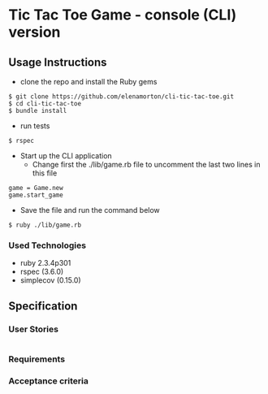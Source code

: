 # Tic Tac Toe Game - console (CLI) version


## Usage Instructions
* clone the repo and install the Ruby gems
```shell
$ git clone https://github.com/elenamorton/cli-tic-tac-toe.git
$ cd cli-tic-tac-toe
$ bundle install
```
* run tests
```shell
$ rspec
```
- Start up the CLI application
  - Change first the ./lib/game.rb file to uncomment the last two lines in this file
```shell
game = Game.new
game.start_game
```
  - Save the file and run the command below
```shell
$ ruby ./lib/game.rb
```
### Used Technologies
* ruby 2.3.4p301
* rspec (3.6.0)
* simplecov (0.15.0)

## Specification
### User Stories

```shell

```



### Requirements


### Acceptance criteria
